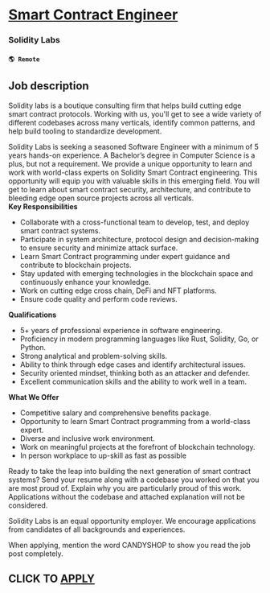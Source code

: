# [Smart Contract Engineer](https://www.remotewlb.com/apply/smart-contract-engineer-84419)  
### Solidity Labs  
#### `🌎 Remote`  

## Job description

  
Solidity labs is a boutique consulting firm that helps build cutting edge smart contract protocols. Working with us, you'll get to see a wide variety of different codebases across many verticals, identify common patterns, and help build tooling to standardize development.  
  
Solidity Labs is seeking a seasoned Software Engineer with a minimum of 5 years hands-on experience. A Bachelor’s degree in Computer Science is a plus, but not a requirement. We provide a unique opportunity to learn and work with world-class experts on Solidity Smart Contract engineering. This opportunity will equip you with valuable skills in this emerging field. You will get to learn about smart contract security, architecture, and contribute to bleeding edge open source projects across all verticals.  
 **Key Responsibilities**

  * Collaborate with a cross-functional team to develop, test, and deploy smart contract systems.
  * Participate in system architecture, protocol design and decision-making to ensure security and minimize attack surface.
  * Learn Smart Contract programming under expert guidance and contribute to blockchain projects.
  * Stay updated with emerging technologies in the blockchain space and continuously enhance your knowledge.
  * Work on cutting edge cross chain, DeFi and NFT platforms.
  * Ensure code quality and perform code reviews.

  

**Qualifications**

  * 5+ years of professional experience in software engineering.
  * Proficiency in modern programming languages like Rust, Solidity, Go, or Python.
  * Strong analytical and problem-solving skills.
  * Ability to think through edge cases and identify architectural issues.
  * Security oriented mindset, thinking both as an attacker and defender.
  * Excellent communication skills and the ability to work well in a team.

  

**What We Offer**

  * Competitive salary and comprehensive benefits package.
  * Opportunity to learn Smart Contract programming from a world-class expert.
  * Diverse and inclusive work environment.
  * Work on meaningful projects at the forefront of blockchain technology.
  * In person workplace to up-skill as fast as possible

  

Ready to take the leap into building the next generation of smart contract systems? Send your resume along with a codebase you worked on that you are most proud of. Explain why you are particularly proud of this work. Applications without the codebase and attached explanation will not be considered.

  

Solidity Labs is an equal opportunity employer. We encourage applications from candidates of all backgrounds and experiences.

When applying, mention the word CANDYSHOP to show you read the job post completely.  
## CLICK TO [APPLY](https://www.remotewlb.com/apply/smart-contract-engineer-84419)

